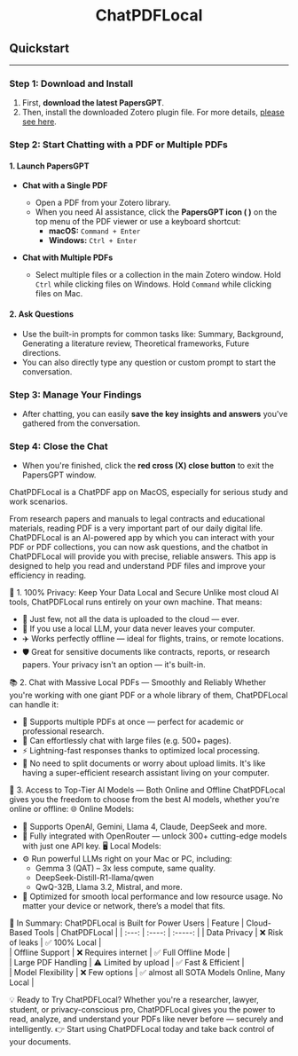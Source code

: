 <h1 align="center">
ChatPDFLocal
</h1>

## Quickstart

***

### Step 1: Download and Install

1.  First, **download the latest PapersGPT**.
2.  Then, install the downloaded Zotero plugin file. For more details, [please see here]().

### Step 2: Start Chatting with a PDF or Multiple PDFs

#### 1. Launch PapersGPT

*   **Chat with a Single PDF**
    *   Open a PDF from your Zotero library.
    *   When you need AI assistance, click the **PapersGPT icon ( )** on the top menu of the PDF viewer or use a keyboard shortcut:
        *   **macOS:** `Command + Enter`
        *   **Windows:** `Ctrl + Enter`

*   **Chat with Multiple PDFs**
    *   Select multiple files or a collection in the main Zotero window. Hold `Ctrl` while clicking files on Windows. Hold `Command` while clicking files on Mac.  

#### 2. Ask Questions

*   Use the built-in prompts for common tasks like: Summary, Background, Generating a literature review, Theoretical frameworks, Future directions.  
*   You can also directly type any question or custom prompt to start the conversation.  

### Step 3: Manage Your Findings

*   After chatting, you can easily **save the key insights and answers** you've gathered from the conversation.

### Step 4: Close the Chat

*   When you're finished, click the **red cross (X) close button** to exit the PapersGPT window.




ChatPDFLocal is a ChatPDF app on MacOS, especially for serious study and work scenarios.

From research papers and manuals to legal contracts and educational materials, reading PDF is a very important part of our daily digital life. ChatPDFLocal is an AI-powered app by which you can interact with your PDF or PDF collections, you can now ask questions, and the chatbot in ChatPDFLocal will provide you with precise, reliable answers. This app is designed to help you read and understand PDF files and improve your efficiency in reading.

🔐 1. 100% Privacy: Keep Your Data Local and Secure
Unlike most cloud AI tools, ChatPDFLocal runs entirely on your own machine. That means:
* 📁 Just few, not all the data is uploaded to the cloud — ever.
* 🧠 If you use a local LLM, your data never leaves your computer.
* ✈️ Works perfectly offline — ideal for flights, trains, or remote locations.
* 🛡️ Great for sensitive documents like contracts, reports, or research papers.
Your privacy isn't an option — it's built-in.

📚 2. Chat with Massive Local PDFs — Smoothly and Reliably
Whether you're working with one giant PDF or a whole library of them, ChatPDFLocal can handle it:
* 📄 Supports multiple PDFs at once — perfect for academic or professional research.
* 📘 Can effortlessly chat with large files (e.g. 500+ pages).
* ⚡ Lightning-fast responses thanks to optimized local processing.
* 🧱 No need to split documents or worry about upload limits.
It's like having a super-efficient research assistant living on your computer.

🧠 3. Access to Top-Tier AI Models — Both Online and Offline
ChatPDFLocal gives you the freedom to choose from the best AI models, whether you're online or offline:
🌐 Online Models:
* 🧠 Supports OpenAI, Gemini, Llama 4, Claude, DeepSeek and more.
* 🌉 Fully integrated with OpenRouter — unlock 300+ cutting-edge models with just one API key.
🖥️ Local Models:
* ⚙️ Run powerful LLMs right on your Mac or PC, including:
    * Gemma 3 (QAT) – 3x less compute, same quality.
    * DeepSeek-Distill-R1-llama/qwen
    * QwQ-32B, Llama 3.2, Mistral, and more.
* 🧩 Optimized for smooth local performance and low resource usage.
No matter your device or network, there’s a model that fits.

🧩 In Summary: ChatPDFLocal is Built for Power Users
| Feature |   Cloud-Based Tools  |   ChatPDFLocal   | 
| :---: | :----: | :-----: |
| Data Privacy |  ❌ Risk of leaks |  ✅ 100% Local  |   
| Offline Support | ❌ Requires internet | ✅ Full Offline Mode |  
| Large PDF Handling | ⚠️ Limited by upload | ✅ Fast & Efficient |   
| Model Flexibility |  ❌ Few options | ✅ almost all SOTA Models Online, Many Local |  

💡 Ready to Try ChatPDFLocal?
Whether you're a researcher, lawyer, student, or privacy-conscious pro, ChatPDFLocal gives you the power to read, analyze, and understand your PDFs like never before — securely and intelligently.
👉 Start using ChatPDFLocal today and take back control of your documents.
